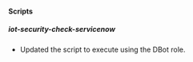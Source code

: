 
#### Scripts
##### iot-security-check-servicenow
- Updated the script to execute using the DBot role.
